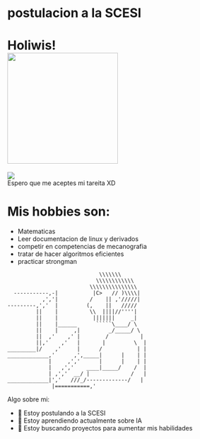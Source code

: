 # postulacion a la SCESI
# Holiwis!<br>  <img src="https://encrypted-tbn0.gstatic.com/images?q=tbn:ANd9GcT0rsYa2OevL800nLB4TsWlsC43ikEmSZ4VuvN1cw3lqTFu06RZVOgOVRB6QyZ14CGOFMo&usqp=CAU" width="250px">

![](https://www.google.com/url?sa=i&url=https%3A%2F%2Fwww.facebook.com%2Fscesi%2F&psig=AOvVaw2IYPFJeKc1VO5bOyj9ZEld&ust=1682633856510000&source=images&cd=vfe&ved=0CA4QjRxqFwoTCMC4tN7JyP4CFQAAAAAdAAAAABAD)
<br>
Espero que me aceptes mi tareita XD

# Mis hobbies son: 
- Matematicas
- Leer documentacion de linux y derivados
- competir en competencias de mecanografia
- tratar de hacer algoritmos eficientes
- practicar strongman
      

<!-- vectores images  -->


 
```
                             \\\\\\\
                            \\\\\\\\\\\\
                          \\\\\\\\\\\\\\\
  -----------,-|           |C>   // )\\\\|
           ,','|          /    || ,'/////|
---------,','  |         (,    ||   /////
         ||    |          \\  ||||//''''|
         ||    |           |||||||     _|
         ||    |______      `````\____/ \
         ||    |     ,|         _/_____/ \
         ||  ,'    ,' |        /          |
         ||,'    ,'   |       |         \  |
_________|/    ,'     |      /           | |
_____________,'      ,',_____|      |    | |
             |     ,','      |      |    | |
             |   ,','    ____|_____/    /  |
             | ,','  __/ |             /   |
_____________|','   ///_/-------------/   |
              |===========,'
```

Algo sobre mi:

- 🔭 Estoy postulando a la SCESI
- 🌱 Estoy aprendiendo actualmente sobre IA
- 👯 Estoy buscando proyectos para aumentar mis habilidades


